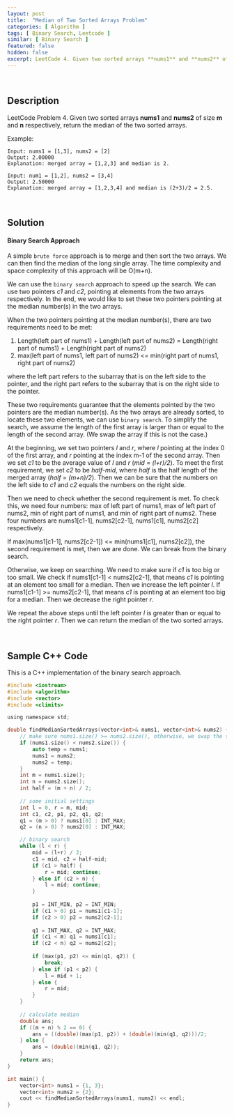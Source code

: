 ```yaml
---
layout: post
title:  "Median of Two Sorted Arrays Problem"
categories: [ Algorithm ]
tags: [ Binary Search, Leetcode ]
similar: [ Binary Search ]
featured: false
hidden: false
excerpt: LeetCode 4. Given two sorted arrays **nums1** and **nums2** of size **m** and **n** respectively, return the median of the two sorted arrays.
---
```


<br />

## Description

LeetCode Problem 4. Given two sorted arrays **nums1** and **nums2** of size **m** and **n** respectively, return the median of the two sorted arrays.


Example: 
```
Input: nums1 = [1,3], nums2 = [2]
Output: 2.00000
Explanation: merged array = [1,2,3] and median is 2.

Input: num1 = [1,2], nums2 = [3,4]
Output: 2.50000
Explanation: merged array = [1,2,3,4] and median is (2+3)/2 = 2.5.
```

<br />

## Solution

#### Binary Search Approach

A simple `brute force` approach is to merge and then sort the two arrays. We can then find the median of the long single array. The time complexity and space complexity of this approach will be O(m+n).


We can use the `binary search` approach to speed up the search. We can use two pointers *c1* and *c2*, pointing at elements from the two arrays respectively. In the end, we would like to set these two pointers pointing at the median number(s) in the two arrays. 

When the two pointers pointing at the median number(s), there are two requirements need to be met:  
1. Length(left part of nums1) + Length(left part of nums2) = Length(right part of nums1) + Length(right part of nums2)
2. max(left part of nums1, left part of nums2) <= min(right part of nums1, right part of nums2)

where the left part refers to the subarray that is on the left side to the pointer, and the right part refers to the subarray that is on the right side to the pointer.

These two requirements guarantee that the elements pointed by the two pointers are the median number(s). As the two arrays are already sorted, to locate these two elements, we can use `binary search`. To simplify the search, we assume the length of the first array is larger than or equal to the length of the second array. (We swap the array if this is not the case.)

At the beginning, we set two pointers *l* and *r*, where *l* pointing at the index 0 of the first array, and *r* pointing at the index m-1 of the second array. Then we set *c1* to be the average value of *l* and *r* (*mid = (l+r)/2*). To meet the first requirement, we set *c2* to be *half-mid*, where *half* is the half length of the merged array (*half = (m+n)/2*). Then we can be sure that the numbers on the left side to *c1* and *c2* equals the numbers on the right side.

Then we need to check whether the second requirement is met. To check this, we need four numbers: max of left part of nums1, max of left part of nums2, min of right part of nums1, and min of right part of nums2. These four numbers are nums1[c1-1], nums2[c2-1], nums1[c1], nums2[c2] respectively.

If max(nums1[c1-1], nums2[c2-1]) <= min(nums1[c1], nums2[c2]), the second requirement is met, then we are done. We can break from the binary search.

Otherwise, we keep on searching. We need to make sure if *c1* is too big or too small. We check if nums1[c1-1] < nums2[c2-1], that means *c1* is pointing at an element too small for a median. Then we increase the left pointer *l*. If nums1[c1-1] >= nums2[c2-1], that means *c1* is pointing at an element too big for a median. Then we decrease the right pointer *r*. 

We repeat the above steps until the left pointer *l* is greater than or equal to the right pointer *r*. Then we can return the median of the two sorted arrays.


<br />

## Sample C++ Code

This is a C++ implementation of the binary search approach.

```c
#include <iostream>
#include <algorithm>
#include <vector>
#include <climits>

using namespace std;

double findMedianSortedArrays(vector<int>& nums1, vector<int>& nums2) {
    // make sure nums1.size() >= nums2.size(), otherwise, we swap the two arrays
    if (nums1.size() < nums2.size()) {
        auto temp = nums1;
        nums1 = nums2;
        nums2 = temp;
    }
    int m = nums1.size();
    int n = nums2.size();
    int half = (m + n) / 2;
    
    // some initial settings
    int l = 0, r = m, mid;
    int c1, c2, p1, p2, q1, q2;
    q1 = (m > 0) ? nums1[0] : INT_MAX;
    q2 = (n > 0) ? nums2[0] : INT_MAX;

    // binary search
    while (l < r) {
        mid = (l+r) / 2;
        c1 = mid, c2 = half-mid;
        if (c1 > half) {
            r = mid; continue;
        } else if (c2 > n) {
            l = mid; continue;
        }
        
        p1 = INT_MIN, p2 = INT_MIN;
        if (c1 > 0) p1 = nums1[c1-1];
        if (c2 > 0) p2 = nums2[c2-1];
        
        q1 = INT_MAX, q2 = INT_MAX;
        if (c1 < m) q1 = nums1[c1];
        if (c2 < n) q2 = nums2[c2];
        
        if (max(p1, p2) <= min(q1, q2)) {
            break;
        } else if (p1 < p2) {
            l = mid + 1;
        } else {
            r = mid;
        }
    }
    
    // calculate median
    double ans;
    if ((m + n) % 2 == 0) {
        ans = ((double)(max(p1, p2)) + (double)(min(q1, q2)))/2;
    } else {
        ans = (double)(min(q1, q2));
    }
    return ans;
}

int main() {
    vector<int> nums1 = {1, 3};
    vector<int> nums2 = {2};
    cout << findMedianSortedArrays(nums1, nums2) << endl;
}
```
